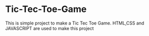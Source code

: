 # Tic-Tec-Toe-Game
This is simple project to make a Tic Tec Toe Game.
HTML,CSS and JAVASCRIPT are used to make this project
